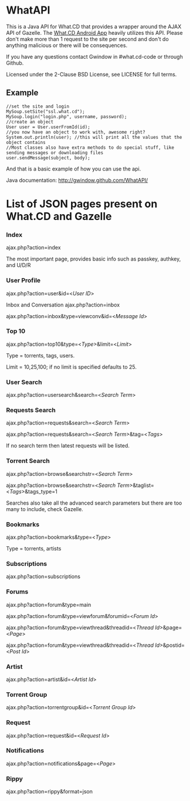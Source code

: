 WhatAPI
=======

This is a Java API for What.CD that provides a wrapper around the AJAX API of Gazelle. The [What.CD Android App](http://gwindow.github.com/WhatAndroid/) heavily utilizes this API. Please don't make more than 1 request to the site per second and don't do anything malicious or there will be consequences.  

If you have any questions contact Gwindow in #what.cd-code or through Github. 

Licensed under the 2-Clause BSD License, see LICENSE for full terms.

Example
-------
    //set the site and login
    MySoup.setSite("ssl.what.cd");
    MySoup.login("login.php", username, password);
    //create an object
    User user = User.userFromId(id);
    //you now have an object to work with, awesome right?
    System.out.println(user); //this will print all the values that the object contains
    //Most classes also have extra methods to do special stuff, like sending messages or downloading files
    user.sendMessage(subject, body);
And that is a basic example of how you can use the api.

Java documentation: http://gwindow.github.com/WhatAPI/

List of JSON pages present on What.CD and Gazelle 
==================================================

### Index
ajax.php?action=index

The most important page, provides basic info such as passkey, authkey, and U/D/R

### User Profile
ajax.php?action=user&id=<_User ID_>

Inbox and Conversation
ajax.php?action=inbox

ajax.php?action=inbox&type=viewconv&id=<_Message Id_>

### Top 10
ajax.php?action=top10&type=<_Type_>&limit=<_Limit_>

Type = torrents, tags, users.

Limit = 10,25,100; if no limit is specified defaults to 25.

### User Search

ajax.php?action=usersearch&search=<_Search Term_>

### Requests Search
ajax.php?action=requests&search=<_Search Term_>

ajax.php?action=requests&search=<_Search Term_>&tag=<_Tags_>

If no search term then latest requests will be listed.

### Torrent Search
ajax.php?action=browse&searchstr=<_Search Term_>

ajax.php?action=browse&searchstr=<_Search Term_>&taglist=<_Tags_>&tags_type=1

Searches also take all the advanced search parameters but there are too many to include, check Gazelle.  

### Bookmarks
ajax.php?action=bookmarks&type=<_Type_>

Type = torrents, artists

### Subscriptions
ajax.php?action=subscriptions

### Forums
ajax.php?action=forum&type=main

ajax.php?action=forum&type=viewforum&forumid=<_Forum Id_>

ajax.php?action=forum&type=viewthread&threadid=<_Thread Id_>&page=<_Page_>

ajax.php?action=forum&type=viewthread&threadid=<_Thread Id_>&postid=<_Post Id_>

### Artist
ajax.php?action=artist&id=<_Artist Id_>

### Torrent Group
ajax.php?action=torrentgroup&id=<_Torrent Group Id_>

### Request
ajax.php?action=request&id=<_Request Id_>

### Notifications
ajax.php?action=notifications&page=<_Page_>

### Rippy
ajax.php?action=rippy&format=json

